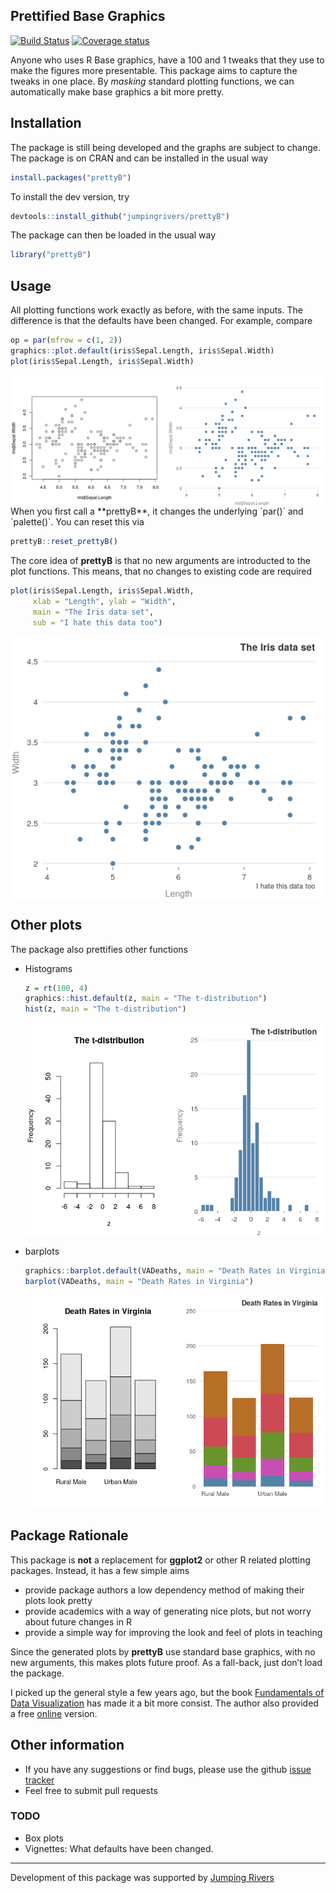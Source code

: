 
<!-- README.md is generated from README.Rmd. Please edit that file -->

## Prettified Base Graphics

[![Build
Status](https://travis-ci.org/jumpingrivers/prettyB.svg?branch=master)](https://travis-ci.org/jumpingrivers/prettyB)
[![Coverage
status](https://codecov.io/gh/jumpingrivers/prettyB/branch/master/graph/badge.svg)](https://codecov.io/github/jumpingrivers/prettyB?branch=master)

Anyone who uses R Base graphics, have a 100 and 1 tweaks that they use
to make the figures more presentable. This package aims to capture the
tweaks in one place. By *masking* standard plotting functions, we can
automatically make base graphics a bit more pretty.

## Installation

The package is still being developed and the graphs are subject to
change. The package is on CRAN and can be installed in the usual way

``` r
install.packages("prettyB")
```

To install the dev version, try

``` r
devtools::install_github("jumpingrivers/prettyB")
```

The package can then be loaded in the usual way

``` r
library("prettyB")
```

## Usage

All plotting functions work exactly as before, with the same inputs. The
difference is that the defaults have been changed. For example, compare

``` r
op = par(mfrow = c(1, 2))
graphics::plot.default(iris$Sepal.Length, iris$Sepal.Width)
plot(iris$Sepal.Length, iris$Sepal.Width)
```

<img src="man/figures/README-plot-minimal-1.png" style="display: block; margin: auto;" />
When you first call a **prettyB**, it changes the underlying `par()` and
`palette()`. You can reset this via

``` r
prettyB::reset_prettyB()
```

The core idea of **prettyB** is that no new arguments are introducted to
the plot functions. This means, that no changes to existing code are
required

``` r
plot(iris$Sepal.Length, iris$Sepal.Width, 
     xlab = "Length", ylab = "Width",
     main = "The Iris data set", 
     sub = "I hate this data too")
```

<img src="man/figures/README-plot-minimal-full-1.png" style="display: block; margin: auto;" />

## Other plots

The package also prettifies other functions

  - Histograms
    
    ``` r
    z = rt(100, 4)
    graphics::hist.default(z, main = "The t-distribution")
    hist(z, main = "The t-distribution")
    ```
    
    <img src="man/figures/README-unnamed-chunk-6-1.png" style="display: block; margin: auto;" />

  - barplots
    
    ``` r
    graphics::barplot.default(VADeaths, main = "Death Rates in Virginia")
    barplot(VADeaths, main = "Death Rates in Virginia")
    ```
    
    <img src="man/figures/README-unnamed-chunk-7-1.png" style="display: block; margin: auto;" />

## Package Rationale

This package is **not** a replacement for **ggplot2** or other R related
plotting packages. Instead, it has a few simple aims

  - provide package authors a low dependency method of making their
    plots look pretty
  - provide academics with a way of generating nice plots, but not worry
    about future changes in R
  - provide a simple way for improving the look and feel of plots in
    teaching

Since the generated plots by **prettyB** use standard base graphics,
with no new arguments, this makes plots future proof. As a fall-back,
just don’t load the package.

I picked up the general style a few years ago, but the book
[Fundamentals of Data Visualization](https://amzn.to/2Hct447) has made
it a bit more consist. The author also provided a free
[online](https://serialmentor.com/dataviz/) version.

## Other information

  - If you have any suggestions or find bugs, please use the github
    [issue tracker](https://github.com/jumpingrivers/prettyB/issues)
  - Feel free to submit pull requests

### TODO

  - Box plots
  - Vignettes: What defaults have been changed.

-----

Development of this package was supported by [Jumping
Rivers](https://www.jumpingrivers.com)
